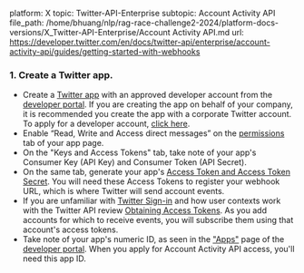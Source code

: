 platform: X
topic: Twitter-API-Enterprise
subtopic: Account Activity API
file_path: /home/bhuang/nlp/rag-race-challenge2-2024/platform-docs-versions/X_Twitter-API-Enterprise/Account Activity API.md
url: https://developer.twitter.com/en/docs/twitter-api/enterprise/account-activity-api/guides/getting-started-with-webhooks


### 1\. Create a Twitter app.

* Create a [Twitter app](https://developer.twitter.com/content/developer-twitter/en/docs/apps) with an approved developer account from the [developer portal](https://developer.twitter.com/content/developer-twitter/en/docs/developer-portal/overview). If you are creating the app on behalf of your company, it is recommended you create the app with a corporate Twitter account. To apply for a developer account, [click here](https://developer.twitter.com/content/developer-twitter/en/apply).
* Enable “Read, Write and Access direct messages” on the [permissions](https://developer.twitter.com/content/developer-twitter/en/docs/authentication/overview/application-permission-model) tab of your app page.
* On the "Keys and Access Tokens" tab, take note of your app's Consumer Key (API Key) and Consumer Token (API Secret).
* On the same tab, generate your app's [Access Token and Access Token Secret](https://developer.twitter.com/content/developer-twitter/en/docs/authentication/guides/access-tokens). You will need these Access Tokens to register your webhook URL, which is where Twitter will send account events.
* If you are unfamiliar with [Twitter Sign-in](https://developer.twitter.com/content/developer-twitter/en/docs/basics/authentication/overview/sign-in-with-twitter) and how user contexts work with the Twitter API review [Obtaining Access Tokens](https://dev.twitter.com/webhooks/access-tokens). As you add accounts for which to receive events, you will subscribe them using that account's access tokens.
* Take note of your app's numeric ID, as seen in the ["Apps"](https://developer.twitter.com/content/developer-twitter/en/docs/apps) page of the [developer portal](https://developer.twitter.com/content/developer-twitter/en/docs/developer-portal/overview). When you apply for Account Activity API access, you'll need this app ID.